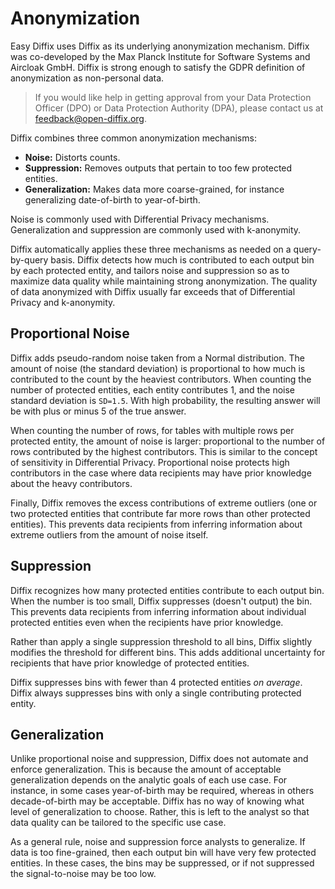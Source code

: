 # Anonymization

Easy Diffix uses Diffix as its underlying anonymization mechanism. Diffix was co-developed by the Max Planck Institute for Software Systems and Aircloak GmbH. Diffix is strong enough to satisfy the GDPR definition of anonymization as non-personal data.

> If you would like help in getting approval from your Data Protection Officer (DPO) or Data Protection Authority (DPA), please contact us at [feedback@open-diffix.org](mailto:feedback@open-diffix.org).

Diffix combines three common anonymization mechanisms:
* __Noise:__ Distorts counts.
* __Suppression:__ Removes outputs that pertain to too few protected entities.
* __Generalization:__ Makes data more coarse-grained, for instance generalizing date-of-birth to year-of-birth.

Noise is commonly used with Differential Privacy mechanisms. Generalization and suppression are commonly used with k-anonymity.

Diffix automatically applies these three mechanisms as needed on a query-by-query basis. Diffix detects how much is contributed to each output bin by each protected entity, and tailors noise and suppression so as to maximize data quality while maintaining strong anonymization. The quality of data anonymized with Diffix usually far exceeds that of Differential Privacy and k-anonymity.

## Proportional Noise

Diffix adds pseudo-random noise taken from a Normal distribution. The amount of noise (the standard deviation) is proportional to how much is contributed to the count by the heaviest contributors. When counting the number of protected entities, each entity contributes 1, and the noise standard deviation is `SD=1.5`. With high probability, the resulting answer will be with plus or minus 5 of the true answer.

When counting the number of rows, for tables with multiple rows per protected entity, the amount of noise is larger: proportional to the number of rows contributed by the highest contributors. This is similar to the concept of sensitivity in Differential Privacy. Proportional noise protects high contributors in the case where data recipients may have prior knowledge about the heavy contributors.

Finally, Diffix removes the excess contributions of extreme outliers (one or two protected entities that contribute far more rows than other protected entities). This prevents data recipients from inferring information about extreme outliers from the amount of noise itself.

## Suppression

Diffix recognizes how many protected entities contribute to each output bin. When the number is too small, Diffix suppresses (doesn't output) the bin. This prevents data recipients from inferring information about individual protected entities even when the recipients have prior knowledge.

Rather than apply a single suppression threshold to all bins, Diffix slightly modifies the threshold for different bins. This adds additional uncertainty for recipients that have prior knowledge of protected entities.

Diffix suppresses bins with fewer than 4 protected entities *on average*. Diffix always suppresses bins with only a single contributing protected entity.

## Generalization

Unlike proportional noise and suppression, Diffix does not automate and enforce generalization. This is because the amount of acceptable generalization depends on the analytic goals of each use case. For instance, in some cases year-of-birth may be required, whereas in others decade-of-birth may be acceptable. Diffix has no way of knowing what level of generalization to choose. Rather, this is left to the analyst so that data quality can be tailored to the specific use case.

As a general rule, noise and suppression force analysts to generalize. If data is too fine-grained, then each output bin will have very few protected entities. In these cases, the bins may be suppressed, or if not suppressed the signal-to-noise may be too low.
